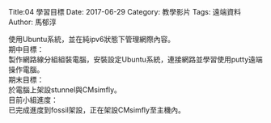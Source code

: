 Title:04 學習目標
Date: 2017-06-29
Category: 教學影片
Tags: 遠端資料
Author: 馬郁淳

 
 


使用Ubuntu系統，並在純ipv6狀態下管理網際內容。<br/>
期中目標：<br/>
製作網路線分組組裝電腦，安裝設定Ubuntu系統，連接網路並學習使用putty遠端操作電腦。<br/>
期末目標：<br/>
於電腦上架設stunnel與CMsimfly。<br/>
目前小組進度：<br/>
已完成進度到fossil架設，正在架設CMsimfly至主機內。<br/>